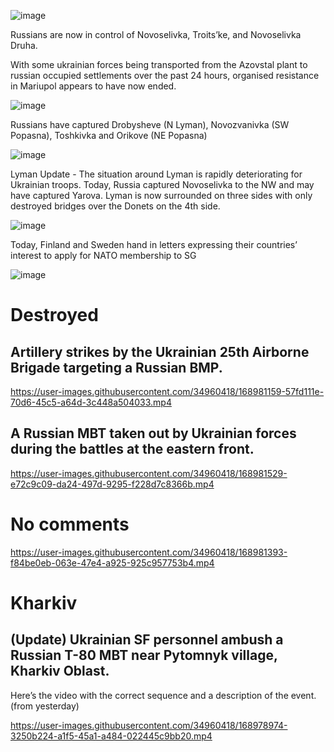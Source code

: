 ![image](https://user-images.githubusercontent.com/34960418/168979370-c19f4b9a-9a20-4aec-a998-04e657418fd5.png)

Russians are now in control of Novoselivka, Troits’ke, and Novoselivka Druha.

With some ukrainian forces being transported from the Azovstal plant to russian occupied settlements over the past 24 hours, organised resistance in Mariupol appears to have now ended.

![image](https://user-images.githubusercontent.com/34960418/168979579-05d75909-4b16-456f-a659-f6a273241e9e.png)


Russians have captured Drobysheve (N Lyman), Novozvanivka (SW Popasna), Toshkivka and Orikove (NE Popasna)

![image](https://user-images.githubusercontent.com/34960418/168979891-9d6d52f3-a266-4051-bfee-51f1a9ed7c54.png)


Lyman Update - The situation around Lyman is rapidly deteriorating for Ukrainian troops. Today, Russia captured Novoselivka to the NW and may have captured Yarova. Lyman is now surrounded on three sides with only destroyed bridges over the Donets on the 4th side.

![image](https://user-images.githubusercontent.com/34960418/168980075-fe55fefb-9d2a-46cc-a6a9-3b3e9bacccb1.png)


Today, Finland and Sweden hand in letters expressing their countries’ interest to apply for NATO membership to SG 

![image](https://user-images.githubusercontent.com/34960418/168980478-099c0abe-bb79-4169-a4f7-709bf450b47c.png)


# Destroyed

## Artillery strikes by the Ukrainian 25th Airborne Brigade targeting a Russian BMP.

https://user-images.githubusercontent.com/34960418/168981159-57fd111e-70d6-45c5-a64d-3c448a504033.mp4


## A Russian MBT taken out by Ukrainian forces during the battles at the eastern front.

https://user-images.githubusercontent.com/34960418/168981529-e72c9c09-da24-497d-9295-f228d7c8366b.mp4


# No comments

https://user-images.githubusercontent.com/34960418/168981393-f84be0eb-063e-47e4-a925-925c957753b4.mp4





# Kharkiv

## (Update) Ukrainian SF personnel ambush a Russian T-80 MBT near Pytomnyk village, Kharkiv Oblast.

Here’s the video with the correct sequence and a description of the event. (from yesterday) 

https://user-images.githubusercontent.com/34960418/168978974-3250b224-a1f5-45a1-a484-022445c9bb20.mp4

